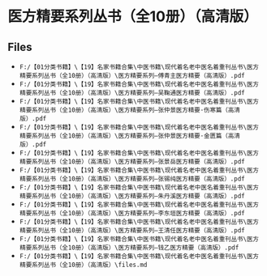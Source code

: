 # 医方精要系列丛书（全10册）（高清版）

## Files

- `F:/【01分类书籍】\【19】名家书籍合集\中医书籍\现代着名老中医名着重刊丛书\医方精要系列丛书（全10册）（高清版）\医方精要系列—傅青主医方精要（高清版）.pdf`
- `F:/【01分类书籍】\【19】名家书籍合集\中医书籍\现代着名老中医名着重刊丛书\医方精要系列丛书（全10册）（高清版）\医方精要系列—吴鞠通医方精要（高清版）.pdf`
- `F:/【01分类书籍】\【19】名家书籍合集\中医书籍\现代着名老中医名着重刊丛书\医方精要系列丛书（全10册）（高清版）\医方精要系列—张仲景医方精要·伤寒篇（高清版）.pdf`
- `F:/【01分类书籍】\【19】名家书籍合集\中医书籍\现代着名老中医名着重刊丛书\医方精要系列丛书（全10册）（高清版）\医方精要系列—张仲景医方精要·金匮篇（高清版）.pdf`
- `F:/【01分类书籍】\【19】名家书籍合集\中医书籍\现代着名老中医名着重刊丛书\医方精要系列丛书（全10册）（高清版）\医方精要系列—张景岳医方精要（高清版）.pdf`
- `F:/【01分类书籍】\【19】名家书籍合集\中医书籍\现代着名老中医名着重刊丛书\医方精要系列丛书（全10册）（高清版）\医方精要系列—张锡纯医方精要（高清版）.pdf`
- `F:/【01分类书籍】\【19】名家书籍合集\中医书籍\现代着名老中医名着重刊丛书\医方精要系列丛书（全10册）（高清版）\医方精要系列—朱丹溪医方精要（高清版）.pdf`
- `F:/【01分类书籍】\【19】名家书籍合集\中医书籍\现代着名老中医名着重刊丛书\医方精要系列丛书（全10册）（高清版）\医方精要系列—李东垣医方精要（高清版）.pdf`
- `F:/【01分类书籍】\【19】名家书籍合集\中医书籍\现代着名老中医名着重刊丛书\医方精要系列丛书（全10册）（高清版）\医方精要系列—王清任医方精要（高清版）.pdf`
- `F:/【01分类书籍】\【19】名家书籍合集\中医书籍\现代着名老中医名着重刊丛书\医方精要系列丛书（全10册）（高清版）\医方精要系列—钱乙医方精要（高清版）.pdf`
- `F:/【01分类书籍】\【19】名家书籍合集\中医书籍\现代着名老中医名着重刊丛书\医方精要系列丛书（全10册）（高清版）\files.md`
